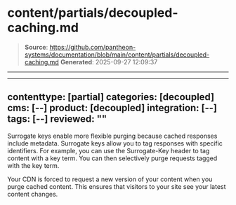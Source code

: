 # content/partials/decoupled-caching.md

> **Source**: https://github.com/pantheon-systems/documentation/blob/main/content/partials/decoupled-caching.md
> **Generated**: 2025-09-27 12:09:37

---

---
contenttype: [partial]
categories: [decoupled]
cms: [--]
product: [decoupled]
integration: [--]
tags: [--]
reviewed: ""
---

Surrogate keys enable more flexible purging because cached responses include metadata. Surrogate keys allow you to tag responses with specific identifiers. For example, you can use the Surrogate-Key header to tag content with a key term. You can then selectively purge requests tagged with the key term.

Your CDN is forced to request a new version of your content when you purge cached content. This ensures that visitors to your site see your latest content changes.